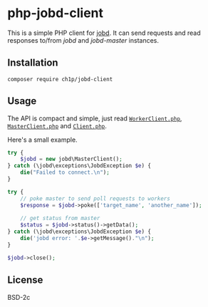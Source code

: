 # php-jobd-client

This is a simple PHP client for [jobd](https://github.com/gch1p/jobd). It can send
requests and read responses to/from *jobd* and *jobd-master* instances.

## Installation

```
composer require ch1p/jobd-client
```

## Usage

The API is compact and simple, just read [`WorkerClient.php`](src/WorkerClient.php),
[`MasterClient.php`](src/MasterClient.php) and [`Client.php`](src/Client.php).

Here's a small example.

```php
try {
    $jobd = new jobd\MasterClient();
} catch (\jobd\exceptions\JobdException $e) {
    die("Failed to connect.\n");
}

try {
    // poke master to send poll requests to workers
    $response = $jobd->poke(['target_name', 'another_name']);
    
    // get status from master
    $status = $jobd->status()->getData();
} catch (\jobd\exceptions\JobdException $e) {
    die('jobd error: '.$e->getMessage()."\n");
}

$jobd->close();
```

## License

BSD-2c